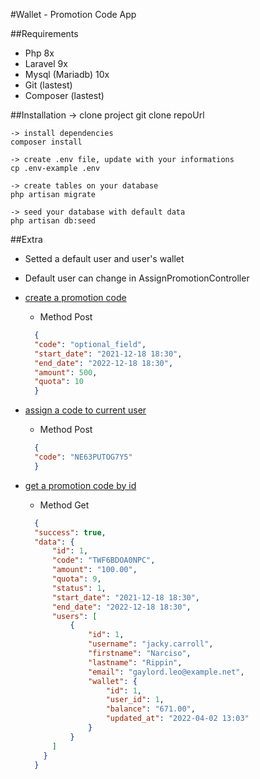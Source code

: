 
#Wallet - Promotion Code App

##Requirements
- Php 8x
- Laravel 9x
- Mysql (Mariadb) 10x 
- Git (lastest)
- Composer (lastest)

##Installation
    -> clone project
    git clone repoUrl

    -> install dependencies
    composer install

    -> create .env file, update with your informations 
    cp .env-example .env

    -> create tables on your database
    php artisan migrate

    -> seed your database with default data
    php artisan db:seed

##Extra
- Setted a default user and user's wallet
- Default user can change in AssignPromotionController 
- [create a promotion code](http://your.domain/api/promotion-codes)
    - Method Post
  ```json
    {
    "code": "optional_field",
    "start_date": "2021-12-18 18:30",
    "end_date": "2022-12-18 18:30",
    "amount": 500,
    "quota": 10
    }
    ```
- [assign a code to current user](http://your.domain/api/assign-promotion)
    - Method Post
  ```json
    {
    "code": "NE63PUTOG7Y5"
    }
    ```

- [get a promotion code by id](http://your.domain/api/promotion-codes/1)
    - Method Get
  ```json
    {
    "success": true,
    "data": {
        "id": 1,
        "code": "TWF6BDOA0NPC",
        "amount": "100.00",
        "quota": 9,
        "status": 1,
        "start_date": "2021-12-18 18:30",
        "end_date": "2022-12-18 18:30",
        "users": [
            {
                "id": 1,
                "username": "jacky.carroll",
                "firstname": "Narciso",
                "lastname": "Rippin",
                "email": "gaylord.leo@example.net",
                "wallet": {
                    "id": 1,
                    "user_id": 1,
                    "balance": "671.00",
                    "updated_at": "2022-04-02 13:03"
                }
            }
        ]
      }
    }
    ```
